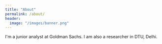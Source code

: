 ```yaml
---
title: "About"
permalink: /about/
header:
  image: "/images/banner.png"
---
```

I'm a junior analyst at Goldman Sachs.
I am also a researcher in DTU, Delhi.
